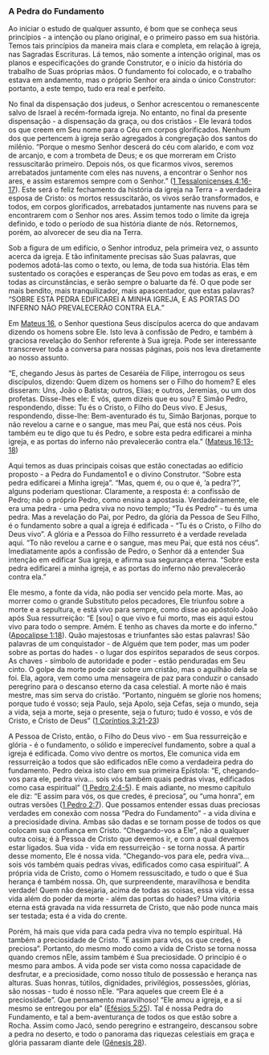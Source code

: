 ### A Pedra do Fundamento 

Ao iniciar o estudo de qualquer assunto, é bom que se conheça seus princípios - a intenção ou plano original, e o primeiro passo em sua história. Temos tais princípios da maneira mais clara e completa, em relação à igreja, nas Sagradas Escrituras. Lá temos, não somente a intenção original, mas os planos e especificações do grande Construtor, e o início da história do trabalho de Suas próprias mãos. O fundamento foi colocado, e o trabalho estava em andamento, mas o próprio Senhor era ainda o único Construtor: portanto, a este tempo, tudo era real e perfeito.

No final da dispensação dos judeus, o Senhor acrescentou o remanescente salvo de Israel à recém-formada igreja. No entanto, no final da presente dispensação - a dispensação da graça, ou dos cristãos - Ele levará todos os que creem em Seu nome para o Céu em corpos glorificados. Nenhum dos que pertencem à igreja serão agregados à congregação dos santos do milênio. “Porque o mesmo Senhor descerá do céu com alarido, e com voz de arcanjo, e com a trombeta de Deus; e os que morreram em Cristo ressuscitarão primeiro. Depois nós, os que ficarmos vivos, seremos arrebatados juntamente com eles nas nuvens, a encontrar o Senhor nos ares, e assim estaremos sempre com o Senhor.” ([1 Tessalonicenses 4:16-17](http://bibliaonline.com.br/acf/1ts/4/16-17)). Este será o feliz fechamento da história da igreja na Terra - a verdadeira esposa de Cristo: os mortos ressuscitarão, os vivos serão transformados, e todos, em corpos glorificados, arrebatados juntamente nas nuvens para se encontrarem com o Senhor nos ares. Assim temos todo o limite da igreja definido, e todo o período de sua história diante de nós. Retornemos, porém, ao alvorecer de seu dia na Terra.

Sob a figura de um edifício, o Senhor introduz, pela primeira vez, o assunto acerca da igreja. E tão infinitamente precisas são Suas palavras, que podemos adotá-las como o texto, ou lema, de toda sua história. Elas têm sustentado os corações e esperanças de Seu povo em todas as eras, e em todas as circunstâncias, e serão sempre o baluarte da fé. O que pode ser mais bendito, mais tranquilizador, mais apascentador, que estas palavras? “SOBRE ESTA PEDRA EDIFICAREI A MINHA IGREJA, E AS PORTAS DO INFERNO NÃO PREVALECERÃO CONTRA ELA.”

Em [Mateus 16](http://bibliaonline.com.br/acf/mt/16), o Senhor questiona Seus discípulos acerca do que andavam dizendo os homens sobre Ele. Isto leva à confissão de Pedro, e também à graciosa revelação do Senhor referente à Sua igreja. Pode ser interessante transcrever toda a conversa para nossas páginas, pois nos leva diretamente ao nosso assunto.

“E, chegando Jesus às partes de Cesaréia de Filipe, interrogou os seus discípulos, dizendo: Quem dizem os homens ser o Filho do homem? E eles disseram: Uns, João o Batista; outros, Elias; e outros, Jeremias, ou um dos profetas. Disse-lhes ele: E vós, quem dizeis que eu sou? E Simão Pedro, respondendo, disse: Tu és o Cristo, o Filho do Deus vivo. E Jesus, respondendo, disse-lhe: Bem-aventurado és tu, Simão Barjonas, porque to não revelou a carne e o sangue, mas meu Pai, que está nos céus. Pois também eu te digo que tu és Pedro, e sobre esta pedra edificarei a minha igreja, e as portas do inferno não prevalecerão contra ela.” ([Mateus 16:13-18](http://bibliaonline.com.br/acf/mt/16/13-18))

Aqui temos as duas principais coisas que estão conectadas ao edifício proposto - a Pedra do Fundamento1 e o divino Construtor. “Sobre esta pedra edificarei a Minha igreja”. “Mas, quem é, ou o que é, ’a pedra’?”, alguns poderiam questionar. Claramente, a resposta é: a confissão de Pedro; não o próprio Pedro, como ensina a apostasia. Verdadeiramente, ele era uma pedra - uma pedra viva no novo templo; “Tu és Pedro” - tu és uma pedra. Mas a revelação do Pai, por Pedro, da glória da Pessoa de Seu Filho, é o fundamento sobre a qual a igreja é edificada - “Tu és o Cristo, o Filho do Deus vivo”. A glória e a Pessoa do Filho ressurreto é a verdade revelada aqui. “To não revelou a carne e o sangue, mas meu Pai, que está nos céus”. Imediatamente após a confissão de Pedro, o Senhor dá a entender Sua intenção em edificar Sua igreja, e afirma sua segurança eterna. “Sobre esta pedra edificarei a minha igreja, e as portas do inferno não prevalecerão contra ela.”

Ele mesmo, a fonte da vida, não podia ser vencido pela morte. Mas, ao morrer como o grande Substituto pelos pecadores, Ele triunfou sobre a morte e a sepultura, e está vivo para sempre, como disse ao apóstolo João após Sua ressurreição: “E [sou] o que vivo e fui morto, mas eis aqui estou vivo para todo o sempre. Amém. E tenho as chaves da morte e do inferno.” ([Apocalipse 1:18](http://bibliaonline.com.br/acf/ap/1/18)). Quão majestosas e triunfantes são estas palavras! São palavras de um conquistador - de Alguém que tem poder, mas um poder sobre as portas do hades - o lugar dos espíritos separados de seus corpos. As chaves - símbolo de autoridade e poder - estão penduradas em Seu cinto. O golpe da morte pode cair sobre um cristão, mas o aguilhão dela se foi. Ela, agora, vem como uma mensageira de paz para conduzir o cansado peregrino para o descanso eterno da casa celestial. A morte não é mais mestre, mas sim serva do cristão. “Portanto, ninguém se glorie nos homens; porque tudo é vosso; seja Paulo, seja Apolo, seja Cefas, seja o mundo, seja a vida, seja a morte, seja o presente, seja o futuro; tudo é vosso, e vós de Cristo, e Cristo de Deus” ([1 Coríntios 3:21-23](http://bibliaonline.com.br/acf/1co/3/21-23))

A Pessoa de Cristo, então, o Filho do Deus vivo - em Sua ressurreição e glória - é o fundamento, o sólido e imperecível fundamento, sobre a qual a igreja é edificada. Como vivo dentre os mortos, Ele comunica vida em ressurreição a todos que são edificados nEle como a verdadeira pedra do fundamento. Pedro deixa isto claro em sua primeira Epístola: “E, chegando-vos para ele, pedra viva... sois vós também quais pedras vivas, edificados como casa espiritual” ([1 Pedro 2:4-5](http://bibliaonline.com.br/acf/1pe/2/4-5)). E mais adiante, no mesmo capítulo ele diz: “E assim para vós, os que credes, é preciosa”, ou “uma honra”, em outras versões ([1 Pedro 2:7](http://bibliaonline.com.br/acf/1pe/2/7)). Que possamos entender essas duas preciosas verdades em conexão com nossa “Pedra do Fundamento” - a vida divina e a preciosidade divina. Ambas são dadas e se tornam posse de todos os que colocam sua confiança em Cristo. “Chegando-vos a Ele”, não a qualquer outra coisa; é à Pessoa de Cristo que devemos ir, e com a qual devemos estar ligados. Sua vida - vida em ressurreição - se torna nossa. A partir desse momento, Ele é nossa vida. “Chegando-vos para ele, pedra viva... sois vós também quais pedras vivas, edificados como casa espiritual”. A própria vida de Cristo, como o Homem ressuscitado, e tudo o que é Sua herança é também nossa. Oh, que surpreendente, maravilhosa e bendita verdade! Quem não desejaria, acima de todas as coisas, essa vida, e essa vida além do poder da morte - além das portas do hades? Uma vitória eterna está gravada na vida ressurreta de Cristo, que não pode nunca mais ser testada; esta é a vida do crente.

Porém, há mais que vida para cada pedra viva no templo espiritual. Há também a preciosidade de Cristo. “E assim para vós, os que credes, é preciosa”. Portanto, do mesmo modo como a vida de Cristo se torna nossa quando cremos nEle, assim também é Sua preciosidade. O princípio é o mesmo para ambos. A vida pode ser vista como nossa capacidade de desfrutar, e a preciosidade, como nosso título de possessão e herança nas alturas. Suas honras, tútilos, dignidades, privilégios, possessões, glórias, são nossas - tudo é nosso nEle. “Para aqueles que creem Ele é a preciosidade”. Que pensamento maravilhoso! “Ele amou a igreja, e a si mesmo se entregou por ela” ([Efésios 5:25](http://bibliaonline.com.br/acf/ef/5/25)). Tal é nossa Pedra do Fundamento, e tal a bem-aventurança de todos os que estão sobre a Rocha. Assim como Jacó, sendo peregrino e estrangeiro, descansou sobre a pedra no deserto, e todo o panorama das riquezas celestiais em graça e glória passaram diante dele ([Gênesis 28](http://bibliaonline.com.br/acf/gn/28)).